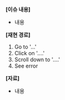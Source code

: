 **[이슈 내용]**

- 내용

**[재현 경로]**

1. Go to '...'
2. Click on '....'
3. Scroll down to '....'
4. See error

**[자료]**

- 내용

